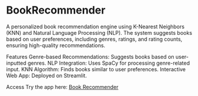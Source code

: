 # BookRecommender

A personalized book recommendation engine using K-Nearest Neighbors (KNN) and Natural Language Processing (NLP). The system suggests books based on user preferences, including genres, ratings, and rating counts, ensuring high-quality recommendations.

Features
Genre-based Recommendations: Suggests books based on user-inputted genres.
NLP Integration: Uses SpaCy for processing genre-related input.
KNN Algorithm: Finds books similar to user preferences.
Interactive Web App: Deployed on Streamlit.

Access
Try the app here: [Book Recommender](https://knnbookrecommender.streamlit.app/)

